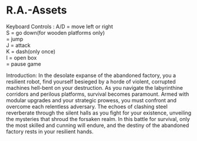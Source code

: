 # R.A.-Assets

Keyboard Controls : 
A/D = move left or right                                                                                 
S = go down(for wooden platforms only)                                                        
<space> = jump                                                     
J = attack                                                                                                          
K = dash(only once)                                                     
I = open box                                                     
<esc> = pause game                                                     

Introduction:
In the desolate expanse of the abandoned factory, you
a resilient robot, find yourself besieged by a horde of violent, 
corrupted machines hell-bent on your destruction. As you navigate the labyrinthine corridors and perilous platforms, 
survival becomes paramount. Armed with modular upgrades and your strategic prowess,
you must confront and overcome each relentless adversary. The echoes of clashing steel reverberate through the silent halls as you fight for your existence, 
unveiling the mysteries that shroud the forsaken realm. In this battle for survival, 
only the most skilled and cunning will endure, and the destiny of the abandoned factory rests in your resilient hands.
